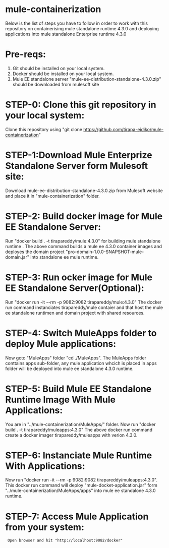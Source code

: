 # mule-containerization

Below is the list of steps you have to follow in order to work with this repository on containerising mule standalone runtime 4.3.0 and deploying applications into mule standalone Enterprise runtime 4.3.0

Pre-reqs:
=======================================================
1) Git should be installed on your local system.
2) Docker should be installed on your local system.
3) Mule EE standalone server "mule-ee-distribution-standalone-4.3.0.zip" should be downloaded from mulesoft site

STEP-0: Clone this git repository in your local system:
=======================================================

Clone this repository using "git clone https://github.com/tirapa-eidiko/mule-containerization" 

STEP-1:Download Mule Enterprize Standalone Server form Mulesoft site:
====================================================================
Download mule-ee-distribution-standalone-4.3.0.zip from Mulesoft website and place it in "mule-containerization" folder.

STEP-2: Build docker image for Mule EE Standalone Server:
=========================================================

Run "docker build . -t tirapareddy/mule:4.3.0" for building mule standalone runtime 
.
      The above command builds a mule ee 4.3.0 container images and deployes the domain project "pro-domain-1.0.0-SNAPSHOT-mule-domain.jar" into standalone ee mule runtime.
      
STEP-3: Run ocker image for Mule EE Standalone Server(Optional):
================================================================

Run "docker run -it --rm -p 9082:9082 tirapareddy/mule:4.3.0"
        The docker run command instanciates tirapareddy/mule contaier and that host the mule ee standalone runtimen and domain project with shared resources.
        
STEP-4: Switch MuleApps folder to deploy Mule applications:
===========================================================

Now goto "MuleApps" folder "cd ./MuleApps". The MuleApps folder conttains apps sub-folder, any mule application whcich is placed in apps folder will be deployed into mule ee standalone 4.3.0 runtime.

STEP-5: Build Mule EE Standalone Runtime Image With Mule Applications:
======================================================================

You are in "../mule-containerization/MuleApps/" folder. Now run "docker build . -t tirapareddy/muleapps:4.3.0"
        The above docker run command create a docker imager tirapareddy/muleapps with verion 4.3.0.
        
STEP-6: Instanciate Mule Runtime With Applications:
===================================================

Now run "docker run -it --rm -p 9082:9082 tirapareddy/muleapps:4.3.0".
        This docker run command will deploy "mule-docket-application.jar" form "../mule-containerization/MuleApps/apps" into mule ee standalone 4.3.0 runtime.
        
STEP-7: Access Mule Application from your system:
=================================================
     Open browser and hit "http://localhost:9082/docker"
